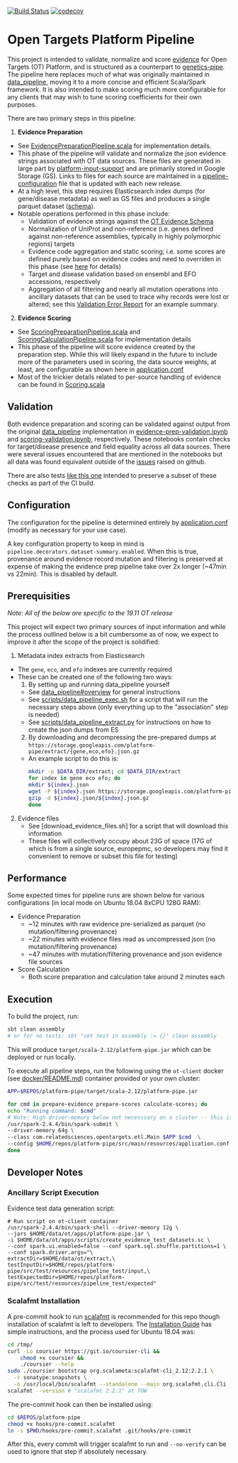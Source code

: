 [![Build Status](https://travis-ci.org/related-sciences/platform-pipe.svg?branch=master)](https://travis-ci.org/related-sciences/platform-pipe)
[![codecov](https://codecov.io/gh/related-sciences/platform-pipe/branch/master/graph/badge.svg)](https://codecov.io/gh/related-sciences/platform-pipe)

# Open Targets Platform Pipeline

This project is intended to validate, normalize and score [evidence](https://docs.targetvalidation.org/getting-started/evidence) for Open Targets (OT) Platform, and is structured as a counterpart to [genetics-pipe](https://github.com/opentargets/genetics-pipe).  The pipeline here replaces much of what was originally maintained in [data_pipeline](https://github.com/opentargets/data_pipeline), moving it to a more concise and efficient Scala/Spark framework.  It is also intended to make scoring much more configurable for any clients that may wish to tune scoring coefficients for their own purposes.

There are two primary steps in this pipeline:

1. **Evidence Preparation** 
  - See [EvidencePreparationPipeline.scala](src/main/scala/com/relatedsciences/opentargets/etl/pipeline/EvidencePreparationPipeline.scala) for implementation details.  
  - This phase of the pipeline will validate and normalize the json evidence strings associated with OT data sources.  These files are generated in large part by [platform-input-support](https://github.com/opentargets/platform-input-support) and are primarily stored in Google Storage (GS).  Links to files for each source are maintained in a [pipeline-configuration](https://docs.targetvalidation.org/technical-pipeline/technical-notes#pipeline-configuration-file) file that is updated with each new release.
  - At a high level, this step requires Elasticsearch index dumps (for gene/disease metadata) as well as GS files and produces a single parquet dataset ([schema](docs/evidence_schema.txt)).
  - Notable operations performed in this phase include:
    - Validation of evidence strings against the [OT Evidence Schema](https://github.com/opentargets/json_schema/blob/master/opentargets.json)
    - Normalization of UniProt and non-reference (i.e. genes defined against non-reference assemblies, typically in highly polymorphic regions) targets
    - Evidence code aggregation and static scoring; i.e. some scores are defined purely based on evidence codes and need to overriden in this phase (see [here](https://github.com/related-sciences/platform-pipe/blob/85e702956e8cca21a1f0050390801817d02dfed2/src/main/scala/com/relatedsciences/opentargets/etl/pipeline/EvidencePreparationPipeline.scala#L304) for details)
    - Target and disease validation based on ensembl and EFO accessions, respectively
    - Aggregation of all filtering and nearly all mutation operations into ancillary datasets that can be used to trace why records were lost or altered; see this [Validation Error Report](https://nbviewer.jupyter.org/github/related-sciences/ot-scoring/blob/master/notebooks/pipeline/error-summary-analysis.ipynb#Record-Invalidation-Cause-Frequency-by-Source) for an example summary.
2. **Evidence Scoring**    
  - See [ScoringPreparationPipeline.scala](https://github.com/related-sciences/platform-pipe/blob/master/src/main/scala/com/relatedsciences/opentargets/etl/pipeline/ScoringPreparationPipeline.scala) and [ScoringCalculationPipeline.scala](https://github.com/related-sciences/platform-pipe/blob/master/src/main/scala/com/relatedsciences/opentargets/etl/pipeline/ScoringCalculationPipeline.scala) for implementation details
  - This phase of the pipeline will score evidence created by the preparation step.  While this will likely expand in the future to include more of the parameters used in scoring, the data source weights, at least, are configurable as shown here in [application.conf](https://github.com/related-sciences/platform-pipe/blob/85e702956e8cca21a1f0050390801817d02dfed2/src/main/resources/application.conf#L42)
  - Most of the trickier details related to per-source handling of evidence can be found in [Scoring.scala](https://github.com/related-sciences/platform-pipe/blob/master/src/main/scala/com/relatedsciences/opentargets/etl/scoring/Scoring.scala)

## Validation

Both evidence preparation and scoring can be validated against output from the original [data_pipeline](https://github.com/opentargets/data_pipeline) implementation in [evidence-prep-validation.ipynb](https://github.com/related-sciences/platform-pipe/blob/master/notebooks/pipeline/evidence-prep-validation.ipynb) and [scoring-validation.ipynb](https://github.com/related-sciences/platform-pipe/blob/master/notebooks/pipeline/scoring-validation.ipynb), respectively.  These notebooks contain checks for target/disease presence and field equality across all data sources.  There were several issues encountered that are mentioned in the notebooks but all data was found equivalent outside of the [issues](https://github.com/opentargets/platform/issues?utf8=%E2%9C%93&q=is%3Aissue+author%3Aeric-czech) raised on github.

There are also tests [like this one](https://github.com/related-sciences/platform-pipe/blob/master/src/test/scala/com/relatedsciences/opentargets/etl/PipelineSuite.scala) intended to preserve a subset of these checks as part of the CI build.

## Configuration

The configuration for the pipeline is determined entirely by [application.conf](src/main/resources/application.conf) (modify as necessary for your use case).  

A key configuration property to keep in mind is ```pipeline.decorators.dataset-summary.enabled```.  When this is true, provenance around evidence record mutation and filtering is preserved at expense of making the evidence prep pipeline take over 2x longer (~47min vs 22min).  This is disabled by default. 

## Prerequisities

*Note: All of the below are specific to the 19.11 OT release*

This project will expect two primary sources of input information and while the process outlined below is a bit cumbersome as of now, we expect to improve it after the scope of the project is solidified:

1. Metadata index extracts from Elasticsearch 
  - The ```gene```, ```eco```, and ```efo``` indexes are currently required
  - These can be created one of the following two ways:
    1. By setting up and running data_pipeline yourself
      - See [data_pipeline#overview](https://github.com/opentargets/data_pipeline#overview) for general instructions
      - See [scripts/data_pipeline_exec.sh](scripts/data_pipeline_exec.sh) for a script that will run the necessary steps above (only everything up to the "association" step is needed)
      - See [scripts/data_pipeline_extract.py](scripts/data_pipeline_extract.py) for instructions on how to create the json dumps from ES
    2. By downloading and decompressing the pre-prepared dumps at ```https://storage.googleapis.com/platform-pipe/extract/{gene,eco,efo}.json.gz```
      - An example script to do this is:
        ```bash
        mkdir -p $DATA_DIR/extract; cd $DATA_DIR/extract 
        for index in gene eco efo; do
        mkdir ${index}.json
        wget -P ${index}.json https://storage.googleapis.com/platform-pipe/extract/${index}.json.gz
        gzip -d ${index}.json/${index}.json.gz 
        done
        ```
2. Evidence files 
    - See [download_evidence_files.sh] for a script that will download this information
    - These files will collectively occupy about 23G of space (17G of which is from a single source, europepmc, so developers may find it convenient to remove or subset this file for testing)

## Performance

Some expected times for pipeline runs are shown below for various configurations (in local mode on Ubuntu 18.04 8xCPU 128G RAM):
  - Evidence Preparation
    - ~12 minutes with raw evidence pre-serialized as parquet (no mutation/filtering provenance)
    - ~22 minutes with evidence files read as uncompressed json (no mutation/filtering provenance)
    - ~47 minutes with mutation/filtering provenance and json evidence file sources
  - Score Calculation
    - Both score preparation and calculation take around 2 minutes each
    
## Execution

To build the project, run:

```bash
sbt clean assembly
# or for no tests: sbt "set test in assembly := {}" clean assembly
```

This will produce ```target/scala-2.12/platform-pipe.jar``` which can be deployed or run locally.

To execute all pipeline steps, run the following using the ```ot-client``` docker (see [docker/README.md](docker/README.md)) container provided or your own cluster:

```bash
APP=$REPOS/platform-pipe/target/scala-2.12/platform-pipe.jar

for cmd in prepare-evidence prepare-scores calculate-scores; do
echo "Running command: $cmd"
# Note: High driver-memory below not necesssary on a cluster -- this is for runs in local mode
/usr/spark-2.4.4/bin/spark-submit \
--driver-memory 64g \
--class com.relatedsciences.opentargets.etl.Main $APP $cmd  \
--config $HOME/repos/platform-pipe/src/main/resources/application.conf
done
```

## Developer Notes

### Ancillary Script Execution
 
Evidence test data generation script:

```
# Run script on ot-client container
/usr/spark-2.4.4/bin/spark-shell --driver-memory 12g \
--jars $HOME/data/ot/apps/platform-pipe.jar \
-i $HOME/data/ot/apps/scripts/create_evidence_test_datasets.sc \
--conf spark.ui.enabled=false --conf spark.sql.shuffle.partitions=1 \
--conf spark.driver.args="\
extractDir=$HOME/data/ot/extract,\
testInputDir=$HOME/repos/platform-pipe/src/test/resources/pipeline_test/input,\
testExpectedDir=$HOME/repos/platform-pipe/src/test/resources/pipeline_test/expected"
```

### Scalafmt Installation

A pre-commit hook to run [scalafmt](https://scalameta.org/scalafmt/) is recommended for 
this repo though installation of scalafmt is left to developers. The [Installation Guide](https://scalameta.org/scalafmt/docs/installation.html)
has simple instructions, and the process used for Ubuntu 18.04 was:

```bash
cd /tmp/  
curl -Lo coursier https://git.io/coursier-cli &&
    chmod +x coursier &&
    ./coursier --help
sudo ./coursier bootstrap org.scalameta:scalafmt-cli_2.12:2.2.1 \
  -r sonatype:snapshots \
  -o /usr/local/bin/scalafmt --standalone --main org.scalafmt.cli.Cli
scalafmt --version # "scalafmt 2.2.1" at TOW
```

The pre-commit hook can then be installed using:

```bash
cd $REPOS/platform-pipe
chmod +x hooks/pre-commit.scalafmt 
ln -s $PWD/hooks/pre-commit.scalafmt .git/hooks/pre-commit
```

After this, every commit will trigger scalafmt to run and ```--no-verify``` can be 
used to ignore that step if absolutely necessary.
